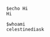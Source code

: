 ```
$echo Hi  
Hi  

$whoami  
celestinediask
```

<!---
celestinediask/celestinediask is a ✨ special ✨ repository because its `README.md` (this file) appears on your GitHub profile.
You can click the Preview link to take a look at your changes.
--->

